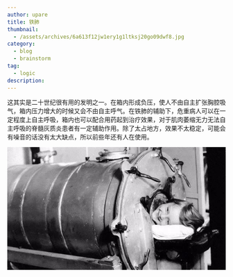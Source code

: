 ```yaml
---
author: upare
title: 铁肺
thumbnail:
  - /assets/archives/6a613f12jw1ery1g1ltksj20go09dwf8.jpg
category:
  - blog
  - brainstorm
tag:
  - logic
description: 
---
```

这其实是二十世纪很有用的发明之一。在箱内形成负压，使人不由自主扩张胸腔吸气，箱内压力增大的时候又会不由自主呼气。在铁肺的辅助下，危重病人可以在一定程度上自主呼吸，箱内也可以配合用药起到治疗效果，对于肌肉萎缩无力无法自主呼吸的脊髓灰质炎患者有一定辅助作用。除了太占地方，效果不太稳定，可能会有噪音的话没有太大缺点，所以前些年还有人在使用。

![](/assets/archives/6a613f12jw1ery1g1ltksj20go09dwf8.jpg)